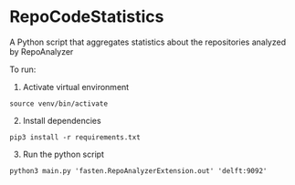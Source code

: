 # RepoCodeStatistics
A Python script that aggregates statistics about the repositories analyzed by RepoAnalyzer

To run:
1. Activate virtual environment
```
source venv/bin/activate
```
2. Install dependencies
```
pip3 install -r requirements.txt
```
3. Run the python script
```
python3 main.py 'fasten.RepoAnalyzerExtension.out' 'delft:9092'
```
